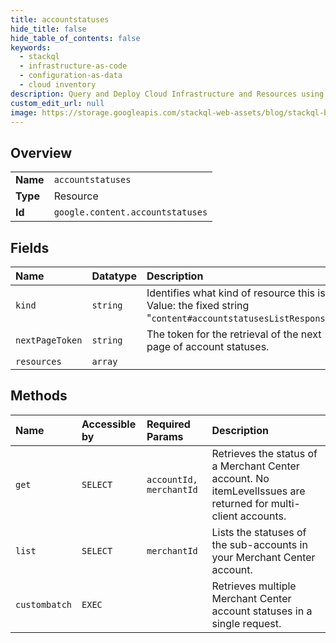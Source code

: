 ```yaml
---
title: accountstatuses
hide_title: false
hide_table_of_contents: false
keywords:
  - stackql
  - infrastructure-as-code
  - configuration-as-data
  - cloud inventory
description: Query and Deploy Cloud Infrastructure and Resources using SQL
custom_edit_url: null
image: https://storage.googleapis.com/stackql-web-assets/blog/stackql-blog-post-featured-image.png
---
```

  
    

## Overview
<table><tbody>
<tr><td><b>Name</b></td><td><code>accountstatuses</code></td></tr>
<tr><td><b>Type</b></td><td>Resource</td></tr>
<tr><td><b>Id</b></td><td><code>google.content.accountstatuses</code></td></tr>
</tbody></table>

## Fields
| Name | Datatype | Description |
|:-----|:---------|:------------|
| `kind` | `string` | Identifies what kind of resource this is. Value: the fixed string "`content#accountstatusesListResponse`". |
| `nextPageToken` | `string` | The token for the retrieval of the next page of account statuses. |
| `resources` | `array` |  |
## Methods
| Name | Accessible by | Required Params | Description |
|:-----|:--------------|:----------------|:------------|
| `get` | `SELECT` | `accountId, merchantId` | Retrieves the status of a Merchant Center account. No itemLevelIssues are returned for multi-client accounts. |
| `list` | `SELECT` | `merchantId` | Lists the statuses of the sub-accounts in your Merchant Center account. |
| `custombatch` | `EXEC` |  | Retrieves multiple Merchant Center account statuses in a single request. |
